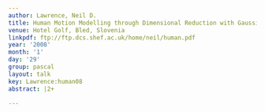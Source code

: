 ```yaml
---
author: Lawrence, Neil D.
title: Human Motion Modelling through Dimensional Reduction with Gaussian Processes
venue: Hotel Golf, Bled, Slovenia
linkpdf: ftp://ftp.dcs.shef.ac.uk/home/neil/human.pdf
year: '2008'
month: '1'
day: '29'
group: pascal
layout: talk
key: Lawrence:human08
abstract: |2+

---
```

